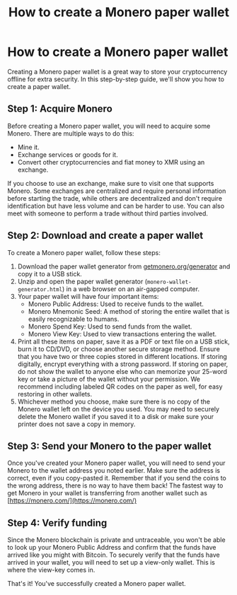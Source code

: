 ﻿---
title: "How to create a Monero paper wallet"
parent: Tutorials
---

# How to create a Monero paper wallet

Creating a Monero paper wallet is a great way to store your cryptocurrency offline for extra security. In this step-by-step guide, we'll show you how to create a paper wallet.

## Step 1: Acquire Monero

Before creating a Monero paper wallet, you will need to acquire some Monero. There are multiple ways to do this:

- Mine it.
- Exchange services or goods for it.
- Convert other cryptocurrencies and fiat money to XMR using an exchange.

If you choose to use an exchange, make sure to visit one that supports Monero. Some exchanges are centralized and require personal information before starting the trade, while others are decentralized and don't require identification but have less volume and can be harder to use. You can also meet with someone to perform a trade without third parties involved.

## Step 2: Download and create a paper wallet

To create a Monero paper wallet, follow these steps:

1. Download the paper wallet generator from [getmonero.org/generator](https://getmonero.org/generator) and copy it to a USB stick.
2. Unzip and open the paper wallet generator (`monero-wallet-generator.html`) in a web browser on an air-gapped computer.
3. Your paper wallet will have four important items:
    - Monero Public Address: Used to receive funds to the wallet.
    - Monero Mnemonic Seed: A method of storing the entire wallet that is easily recognizable to humans.
    - Monero Spend Key: Used to send funds from the wallet.
    - Monero View Key: Used to view transactions entering the wallet.
4. Print all these items on paper, save it as a PDF or text file on a USB stick, burn it to CD/DVD, or choose another secure storage method. Ensure that you have two or three copies stored in different locations. If storing digitally, encrypt everything with a strong password. If storing on paper, do not show the wallet to anyone else who can memorize your 25-word key or take a picture of the wallet without your permission. We recommend including labeled QR codes on the paper as well, for easy restoring in other wallets.
5. Whichever method you choose, make sure there is no copy of the Monero wallet left on the device you used. You may need to securely delete the Monero wallet if you saved it to a disk or make sure your printer does not save a copy in memory.

## Step 3: Send your Monero to the paper wallet

Once you've created your Monero paper wallet, you will need to send your Monero to the wallet address you noted earlier. Make sure the address is correct, even if you copy-pasted it. Remember that if you send the coins to the wrong address, there is no way to have them back! The fastest way to get Monero in your wallet is transferring from another wallet such as [https://monero.com/](https://monero.com/)

## Step 4: Verify funding

Since the Monero blockchain is private and untraceable, you won't be able to look up your Monero Public Address and confirm that the funds have arrived like you might with Bitcoin. To securely verify that the funds have arrived in your wallet, you will need to set up a view-only wallet. This is where the view-key comes in.

That's it! You've successfully created a Monero paper wallet.
